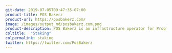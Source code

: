 ```yaml
---
git-date: 2019-07-05T09:47:35-07:00
product-title: POS Bakerz
product-url: https://posbakerz.com/
image: /images/output_md/posbakerz.com.png
product-description: POS Bakerz is an infrastructure operator for Proof-of-Stake (PoS) public blockchains, offering staking services. [Interview with POS Bakerz team](/posbakerz).
coltitle:  "Staking"
colpermalink: staking
twitter: https://twitter.com/PosBakerz
---
```


